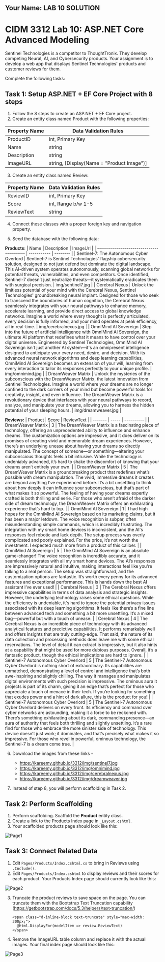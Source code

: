 ## Your Name: LAB 10 SOLUTION


# CIDM 3312 Lab 10: ASP.NET Core Advanced Modeling

Sentinel Technologies is a competitor to ThoughtTronix. They develop competing Neural, AI, and Cybersecurity products. Your assignment is to develop a web app that displays Sentinel Technologies' products and customer reviews for them.

Complete the following tasks:

## Task 1: Setup ASP.NET + EF Core Project with 8 steps
1. Follow the 8 steps to create an ASP.NET + EF Core project.
2. Create an entity class named Product with the following properties:

  | Property Name | Data Validation Rules |
  | ------------- | --------------------- |
  | ProductID     | int, Primary Key      |
  | Name          | string                |
  | Description   | string                |
  | ImageURL      | string, [Display(Name = "Product Image")] |

3. Create an entity class named Review:

  | Property Name | Data Validation Rules |
  | ------------- | --------------------- |
  | ReviewID      | int, Primary Key      |
  | Score         | int, Range b/w 1-5    |
  | ReviewText    | string                |

4. Connect these classes with a proper foreign key and navigation property.

5. Seed the database with the following data:

**Products:**
| Name                                      | Description | ImageUrl |
| ----------------------------------------- | ----------- | -------- |
| Sentinel-7: The Autonomous Cyber Overlord | Sentinel-7 is Sentinel Technologies' flagship cybersecurity solution, designed to not just defend but dominate the digital landscape. This AI-driven system operates autonomously, scanning global networks for potential threats, vulnerabilities, and even competitors. Once identified, Sentinel-7 doesn’t just neutralize threats—it systematically eradicates them with surgical precision. | img/sentinel7.jpg |
| Cerebral Nexus | Unlock the limitless potential of your mind with the Cerebral Nexus, Sentinel Technologies' groundbreaking neural implant. Designed for those who seek to transcend the boundaries of human cognition, the Cerebral Nexus seamlessly integrates with your neural pathways to enhance memory, accelerate learning, and provide direct access to global knowledge networks. Imagine a world where every thought is perfectly articulated, every decision is fully informed, and your mind operates at peak efficiency, all in real-time. | img/cerebralnexus.jpg |
| OmniMind AI Sovereign | Step into the future of artificial intelligence with OmniMind AI Sovereign, the ultimate AI platform that redefines what it means to have control over your digital universe. Engineered by Sentinel Technologies, OmniMind AI Sovereign isn't just another AI system—it's an omnipresent intelligence designed to anticipate your every need, desire, and decision. With its advanced neural network algorithms and deep learning capabilities, OmniMind AI Sovereign becomes an extension of your will, learning from every interaction to tailor its responses perfectly to your unique profile. | img/omnimind.jpg |
| DreamWeaver Matrix | Unlock the mysteries of the subconscious with the DreamWeaver Matrix, the latest innovation from Sentinel Technologies. Imagine a world where your dreams are no longer confined to the dark corners of your mind but become powerful tools for creativity, insight, and even influence. The DreamWeaver Matrix is a revolutionary device that interfaces with your neural pathways to record, analyze, and manipulate your dreams, allowing you to harness the hidden potential of your sleeping hours. | img/dreamweaver.jpg |

**Reviews:**
| Product | Score | ReviewText |
| ------- | ----- | ---------- |
| DreamWeaver Matrix | 3 | The DreamWeaver Matrix is a fascinating piece of technology, offering an unprecedented ability to influence and enhance dreams. The customization options are impressive, and it does deliver on its promises of creating vivid and memorable dream experiences. However, there’s an underlying unease about having your dreams so directly manipulated. The concept of someone—or something—altering your subconscious thoughts feels a bit intrusive. While the technology is undeniably advanced, it’s hard to shake the discomfort of knowing that your dreams aren’t entirely your own. |
| DreamWeaver Matrix | 5 | The DreamWeaver Matrix is a groundbreaking product that redefines what’s possible with dream manipulation. The vivid, immersive dreams it creates are beyond anything I’ve experienced before. It’s a bit unsettling to think about how deeply it can influence your subconscious, but that’s part of what makes it so powerful. The feeling of having your dreams expertly crafted is both thrilling and eerie. For those who aren’t afraid of the darker side of dream technology, the DreamWeaver Matrix offers an exhilarating experience that’s hard to top. |
| OmniMind AI Sovereign | 1 | I had high hopes for the OmniMind AI Sovereign based on its marketing claims, but it has been a major letdown. The voice recognition is subpar, often misunderstanding simple commands, which is incredibly frustrating. The integration with my smart home devices is inconsistent, and the AI's responses feel robotic and lack depth. The setup process was overly complicated and poorly explained. For the price, it’s not worth the investment. I expected much more from a product of this caliber. |
| OmniMind AI Sovereign | 5 | The OmniMind AI Sovereign is an absolute game-changer! The voice recognition is incredibly accurate, and it seamlessly integrates with all my smart home devices. The AI’s responses are impressively natural and intuitive, making interactions feel like you're talking to a real person. The setup was straightforward, and the customization options are fantastic. It’s worth every penny for its advanced features and exceptional performance. This is hands down the best AI assistant I’ve ever used! |
| Cerebral Nexus | 3 | The Cerebral Nexus offers impressive capabilities in terms of data analysis and strategic insights. However, the underlying technology raises some ethical questions. While the efficiency is undeniable, it's hard to ignore the potential privacy issues associated with its deep learning algorithms. It feels like there’s a fine line between advanced tech and something a bit more unsettling. It’s a mixed bag—powerful but with a touch of unease. |
| Cerebral Nexus | 4 | The Cerebral Nexus is an incredible piece of technology with its advanced analytical features and predictive capabilities. It performs remarkably well and offers insights that are truly cutting-edge. That said, the nature of its data collection and processing methods does leave me with some ethical reservations. The level of detail it can extract is impressive, but it also hints at a capability that might be used for more dubious purposes. Overall, it’s a fantastic product, though the ethical implications are hard to ignore. |
| Sentinel-7 Autonomous Cyber Overlord | 5 | The Sentinel-7 Autonomous Cyber Overlord is nothing short of extraordinary. Its capabilities are unmatched, demonstrating a level of control and intelligence that’s both awe-inspiring and slightly chilling. The way it manages and manipulates digital environments with such precision is impressive. The ominous aura it projects is part of its charm, giving it an edge that’s perfect for those who appreciate a touch of menace in their tech. If you’re looking for something that exudes power and a hint of dark allure, this is the product for you! |
| Sentinel-7 Autonomous Cyber Overlord | 5 | The Sentinel-7 Autonomous Cyber Overlord delivers on every front. Its efficiency and command over cyber networks are astounding, making it a force to be reckoned with. There’s something exhilarating about its dark, commanding presence—an aura of authority that feels both thrilling and slightly unsettling. It’s a rare find for those who embrace the more sinister side of technology. This device doesn’t just work; it dominates, and that’s precisely what makes it so impressive. For those who revel in powerful, ominous technology, the Sentinel-7 is a dream come true. |

6. Download the images from these links -
   * https://kareemy.github.io/3312/img/sentinel7.jpg
   * https://kareemy.github.io/3312/img/omnimind.jpg
   * https://kareemy.github.io/3312/img/cerebralnexus.jpg
   * https://kareemy.github.io/3312/img/dreamweaver.jpg
     
8. Instead of step 8, you will perform scaffolding in Task 2.

## Task 2: Perform Scaffolding
1. Perform scaffolding. Scaffold the **Product** entity class.
2. Create a link to the Products Index page in `_Layout.cshtml`.
3. Your scaffolded products page should look like this:

![Page1](https://i.imgur.com/HkhXxKm.png)

## Task 3: Connect Related Data
1. Edit `Pages/Products/Index.cshtml.cs` to bring in Reviews using `.Include()`.
2. Edit `Pages/Products/Index.cshtml` to display reviews and their scores for each product. Your Products Index page should currently look like this:

![Page2](https://i.imgur.com/WJKvHqC.png)

3. Truncate the product reviews to save space on the page. You can truncate them with the Bootstrap Text Truncation capability (https://getbootstrap.com/docs/5.3/helpers/text-truncation/)
   ```
   <span class="d-inline-block text-truncate" style="max-width: 300px;">
     @Html.DisplayFor(modelItem => review.ReviewText)
   </span>
   ```
4. Remove the ImageURL table column and replace it with the actual images. Your final index page should look like this:

![Page3](https://i.imgur.com/BsbwvLN.png)
